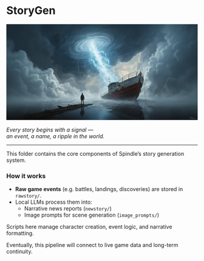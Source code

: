 # StoryGen

![Jalen Zirra – Storybirth](https://github.com/shickselate/spindle/blob/main/viewer/assets/images/20250803_204414_Jalen_Zirra.png)

*Every story begins with a signal —  
an event, a name, a ripple in the world.*

---

This folder contains the core components of Spindle’s story generation system.

### How it works
- **Raw game events** (e.g. battles, landings, discoveries) are stored in `rawstory/`.
- Local LLMs process them into:
  - Narrative news reports (`newstory/`)
  - Image prompts for scene generation (`image_prompts/`)

Scripts here manage character creation, event logic, and narrative formatting.

Eventually, this pipeline will connect to live game data and long-term continuity.
